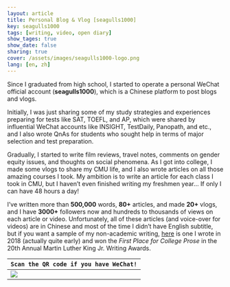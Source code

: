 ```yaml
---
layout: article
title: Personal Blog & Vlog [seagulls1000]
key: seagulls1000 
tags: [writing, video, open diary]
show_tages: true
show_date: false
sharing: true
cover: /assets/images/seagulls1000-logo.png
lang: [en, zh]
---
```


Since I graduated from high school, I started to operate a personal WeChat official account (**seagulls1000**), which is a Chinese platform to post blogs and vlogs. 

<!--more-->

Initially, I was just sharing some of my study strategies and experiences preparing for tests like SAT, TOEFL, and AP, which were shared by influential WeChat accounts like INSIGHT, TestDaily, Panopath, and etc., and I also wrote QnAs for students who sought help in terms of major selection and test preparation. 

Gradually, I started to write film reviews, travel notes, comments on gender equity issues, and thoughts on social phenomena. As I got into college, I made some vlogs to share my CMU life, and I also wrote articles on all those amazing courses I took. My ambition is to write an article for each class I took in CMU, but I haven’t even finished writing my freshmen year… If only I can have 48 hours a day!

I’ve written more than **500,000** words, **80+** articles, and made **20+** vlogs, and I have **3000+** followers now and hundreds to thousands of views on each article or video. Unfortunately, all of these articles (and voice-over for videos) are in Chinese and most of the time I didn’t have English subtitle, but if you want a sample of my non-academic writing, [here] is one I wrote in 2018 (actually quite early) and won the *First Place for College Prose* in the 20th Annual Martin Luther King Jr. Writing Awards.

| `Scan the QR code if you have WeChat!` |
| -- |
|![](/assets/images/seagulls1000-scan.jpg)|

[here]: https://www.cmu.edu/dietrich/english/mlk/2019/ma-christina.html